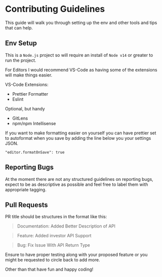 # Contributing Guidelines

This guide will walk you through setting up the env and other tools and tips that can help.

## Env Setup

This is a `Node.js` project so will require an install of `Node v14` or greater to run the project.

For Editors I would recommend VS-Code as having some of the extensions will make things easier.

VS-Code Extensions:
* Prettier Formatter
* Eslint

Optional, but handy
* GitLens
* npm/npm Intellisense

If you want to make formatting easier on yourself you can have prettier set to autoformat when you save by adding the line below you your settings JSON.

```
"editor.formatOnSave": true
```

## Reporting Bugs

At the moment there are not any structured guidelines on reporting bugs, expect to be as descriptive as possible and feel free to label them with appropriate tagging.

## Pull Requests

PR title should be structures in the format like this:

> Documentation: Added Better Description of API

> Feature: Added investor API Support

> Bug: Fix Issue With API Return Type

Ensure to have proper testing along with your proposed feature or you might be requested to circle back to add more.

Other than that have fun and happy coding!